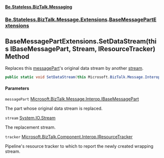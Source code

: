 #### [Be.Stateless.BizTalk.Messaging](README.md 'README')
### [Be.Stateless.BizTalk.Message.Extensions](Be.Stateless.BizTalk.Message.Extensions.md 'Be.Stateless.BizTalk.Message.Extensions').[BaseMessagePartExtensions](BaseMessagePartExtensions.md 'Be.Stateless.BizTalk.Message.Extensions.BaseMessagePartExtensions')

## BaseMessagePartExtensions.SetDataStream(this IBaseMessagePart, Stream, IResourceTracker) Method

Replaces this [messagePart](BaseMessagePartExtensions.SetDataStream(thisIBaseMessagePart,Stream,IResourceTracker).md#Be.Stateless.BizTalk.Message.Extensions.BaseMessagePartExtensions.SetDataStream(thisMicrosoft.BizTalk.Message.Interop.IBaseMessagePart,System.IO.Stream,Microsoft.BizTalk.Component.Interop.IResourceTracker).messagePart 'Be.Stateless.BizTalk.Message.Extensions.BaseMessagePartExtensions.SetDataStream(this Microsoft.BizTalk.Message.Interop.IBaseMessagePart, System.IO.Stream, Microsoft.BizTalk.Component.Interop.IResourceTracker).messagePart')'s original data stream by another [stream](BaseMessagePartExtensions.SetDataStream(thisIBaseMessagePart,Stream,IResourceTracker).md#Be.Stateless.BizTalk.Message.Extensions.BaseMessagePartExtensions.SetDataStream(thisMicrosoft.BizTalk.Message.Interop.IBaseMessagePart,System.IO.Stream,Microsoft.BizTalk.Component.Interop.IResourceTracker).stream 'Be.Stateless.BizTalk.Message.Extensions.BaseMessagePartExtensions.SetDataStream(this Microsoft.BizTalk.Message.Interop.IBaseMessagePart, System.IO.Stream, Microsoft.BizTalk.Component.Interop.IResourceTracker).stream').

```csharp
public static void SetDataStream(this Microsoft.BizTalk.Message.Interop.IBaseMessagePart messagePart, System.IO.Stream stream, Microsoft.BizTalk.Component.Interop.IResourceTracker tracker);
```
#### Parameters

<a name='Be.Stateless.BizTalk.Message.Extensions.BaseMessagePartExtensions.SetDataStream(thisMicrosoft.BizTalk.Message.Interop.IBaseMessagePart,System.IO.Stream,Microsoft.BizTalk.Component.Interop.IResourceTracker).messagePart'></a>

`messagePart` [Microsoft.BizTalk.Message.Interop.IBaseMessagePart](https://docs.microsoft.com/en-us/dotnet/api/Microsoft.BizTalk.Message.Interop.IBaseMessagePart 'Microsoft.BizTalk.Message.Interop.IBaseMessagePart')

The part whose original data stream is replaced.

<a name='Be.Stateless.BizTalk.Message.Extensions.BaseMessagePartExtensions.SetDataStream(thisMicrosoft.BizTalk.Message.Interop.IBaseMessagePart,System.IO.Stream,Microsoft.BizTalk.Component.Interop.IResourceTracker).stream'></a>

`stream` [System.IO.Stream](https://docs.microsoft.com/en-us/dotnet/api/System.IO.Stream 'System.IO.Stream')

The replacement stream.

<a name='Be.Stateless.BizTalk.Message.Extensions.BaseMessagePartExtensions.SetDataStream(thisMicrosoft.BizTalk.Message.Interop.IBaseMessagePart,System.IO.Stream,Microsoft.BizTalk.Component.Interop.IResourceTracker).tracker'></a>

`tracker` [Microsoft.BizTalk.Component.Interop.IResourceTracker](https://docs.microsoft.com/en-us/dotnet/api/Microsoft.BizTalk.Component.Interop.IResourceTracker 'Microsoft.BizTalk.Component.Interop.IResourceTracker')

Pipeline's resource tracker to which to report the newly created wrapping stream.